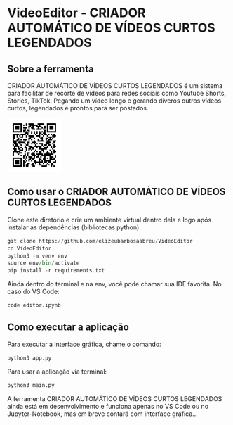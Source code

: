 # VideoEditor - CRIADOR AUTOMÁTICO DE VÍDEOS CURTOS LEGENDADOS
 
 
 ## Sobre a ferramenta
 CRIADOR AUTOMÁTICO DE VÍDEOS CURTOS LEGENDADOS é um sistema para facilitar de recorte de vídeos para redes sociais como Youtube Shorts, Stories, TikTok. Pegando  um vídeo longo e gerando diveros outros vídeos curtos, legendados e prontos para ser postados.

 !["qr code para acesso ao ao repositório"](arquivos/qrdorepo.png)

 ## Como usar o CRIADOR AUTOMÁTICO DE VÍDEOS CURTOS LEGENDADOS

 Clone este diretório e crie um ambiente virtual dentro dela e logo após instalar as dependências (bibliotecas python):

~~~python
git clone https://github.com/elizeubarbosaabreu/VideoEditor
cd VideoEditor
python3 -m venv env
source env/bin/activate
pip install -r requirements.txt
~~~

Ainda dentro do terminal e na env, você pode chamar sua IDE favorita. No caso do VS Code:
~~~python
code editor.ipynb
~~~

## Como executar a aplicação

Para executar a interface gráfica, chame o comando:
~~~python
python3 app.py
~~~

Para usar a aplicação via terminal:
~~~python
python3 main.py
~~~


A ferramenta CRIADOR AUTOMÁTICO DE VÍDEOS CURTOS LEGENDADOS ainda está em desenvolvimento e funciona apenas no VS Code ou no Jupyter-Notebook, mas em breve contará com interface gráfica...


